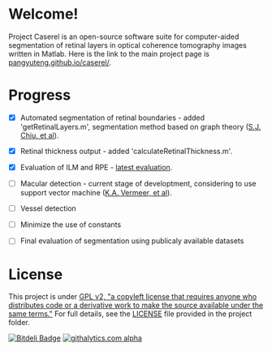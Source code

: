 # Welcome!

Project Caserel is an open-source software suite for computer-aided segmentation of retinal layers in optical coherence tomography images written in Matlab.  Here is the link to the main project page is [pangyuteng.github.io/caserel/](http://pangyuteng.github.io/caserel/).

# Progress

- [x] Automated segmentation of retinal boundaries
                   - added 'getRetinalLayers.m', segmentation method based on graph theory ([S.J. Chiu, et al](http://goo.gl/Z8zsY)).
- [x] Retinal thickness output
                   - added 'calculateRetinalThickness.m'.
- [x] Evaluation of ILM and RPE
                   - [latest evaluation](https://github.com/pangyuteng/caserel/wiki/Evaluation-of-segmentation).
- [ ] Macular detection
                   - current stage of developtment, considering to use support vector machine ([K.A. Vermeer, et al](http://www.ncbi.nlm.nih.gov/pmc/articles/PMC3114239/)).
- [ ] Vessel detection
- [ ] Minimize the use of constants
- [ ] Final evaluation of segmentation using publicaly available datasets



# License
This project is under [GPL v2, "a copyleft license that requires anyone who distributes code or a derivative work to make the source available under the same terms."](http://choosealicense.com/licenses/gpl-v2/)  For full details, see the [LICENSE](https://github.com/pangyuteng/caserel/blob/master/LICENSE) file provided in the project folder.


[![Bitdeli Badge](https://d2weczhvl823v0.cloudfront.net/pangyuteng/caserel/trend.png)](https://bitdeli.com/free "Bitdeli Badge")
[![githalytics.com alpha](https://cruel-carlota.pagodabox.com/1375c1d50439709f78fe58b7ca085e7e "githalytics.com")](http://githalytics.com/pangyuteng/caserel)
